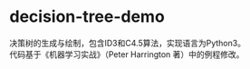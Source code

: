 # decision-tree-demo
决策树的生成与绘制，包含ID3和C4.5算法，实现语言为Python3。  
代码基于《机器学习实战》（Peter Harrington 著）中的例程修改。
